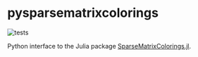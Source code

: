 # pysparsematrixcolorings

![tests](https://github.com/gdalle/pysparsematrixcolorings/workflows/tests/badge.svg)

Python interface to the Julia package [SparseMatrixColorings.jl](https://github.com/gdalle/SparseMatrixColorings.jl).